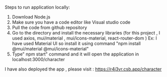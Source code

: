Steps to run application locally:

1. Download Node.js
2. Make sure you have a code editor like Visual studio code
3. Pull the code from github repository
4. Go to the directory and install the necessary libraries (for this project , I used axios, mui/material , mui/icons-material, 
   react-router-dom )
   Ex: I have used Material UI so install it using  command "npm install @mui/material @mui/icons-material"
5. Type" npm start" command and it will open the application in localhost:3000/character

I have also deployed the app , please visit : https://r4j3vr.csb.app/character 
